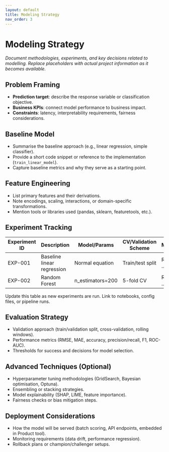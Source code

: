 ```yaml
---
layout: default
title: Modeling Strategy
nav_order: 3
---
```


# Modeling Strategy

_Document methodologies, experiments, and key decisions related to modelling. Replace placeholders with actual project information as it becomes available._

## Problem Framing

- **Prediction target**: describe the response variable or classification objective.
- **Business KPIs**: connect model performance to business impact.
- **Constraints**: latency, interpretability requirements, fairness considerations.

## Baseline Model

- Summarise the baseline approach (e.g., linear regression, simple classifier).
- Provide a short code snippet or reference to the implementation (`train_linear_model`).
- Capture baseline metrics and why they serve as a starting point.

## Feature Engineering

- List primary features and their derivations.
- Note encodings, scaling, interactions, or domain-specific transformations.
- Mention tools or libraries used (pandas, sklearn, featuretools, etc.).

## Experiment Tracking

| Experiment ID | Description | Model/Params | CV/Validation Scheme | Metrics | Notes |
| --- | --- | --- | --- | --- | --- |
| EXP-001 | Baseline linear regression | Normal equation | Train/test split | RMSE = ... | Baseline |
| EXP-002 | Random Forest | n_estimators=200 | 5-fold CV | RMSE = ... | Improvement |

Update this table as new experiments are run. Link to notebooks, config files, or pipeline runs.

## Evaluation Strategy

- Validation approach (train/validation split, cross-validation, rolling windows).
- Performance metrics (RMSE, MAE, accuracy, precision/recall, F1, ROC-AUC).
- Thresholds for success and decisions for model selection.

## Advanced Techniques (Optional)

- Hyperparameter tuning methodologies (GridSearch, Bayesian optimisation, Optuna).
- Ensembling or stacking strategies.
- Model explainability (SHAP, LIME, feature importance).
- Fairness checks or bias mitigation steps.

## Deployment Considerations

- How the model will be served (batch scoring, API endpoints, embedded in Product tool).
- Monitoring requirements (data drift, performance regression).
- Rollback plans or champion/challenger setups.
